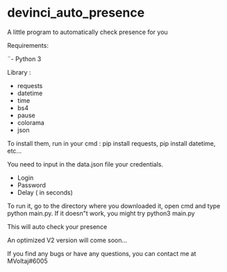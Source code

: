 # devinci_auto_presence
A little program to automatically check presence for you

Requirements:

¨- Python 3

Library :
- requests
- datetime
- time
- bs4
- pause
- colorama
- json

To install them, run in your cmd : pip install requests, pip install datetime, etc...

You need to input in the data.json file your credentials.
- Login
- Password
- Delay ( in seconds)

To run it, go to the directory where you downloaded it, open cmd and type python main.py.
If it doesn"t work, you might try python3 main.py

This will auto check your presence

An optimized V2 version will come soon...

If you find any bugs or have any questions, you can contact me at MVoltaj#6005
